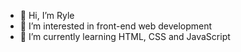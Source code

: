 - 👋 Hi, I’m Ryle
- 👀 I’m interested in front-end web development
- 🌱 I’m currently learning HTML, CSS and JavaScript

<!---
ryle-roasa/ryle-roasa is a ✨ special ✨ repository because its `README.md` (this file) appears on your GitHub profile.
You can click the Preview link to take a look at your changes.
--->
